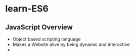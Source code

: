 # learn-ES6

## JavaScript Overview

* Object based scripting language
* Makes a Website alive by being dynamic and interactive
* <script> inside HTML runs automatically on page load
* Then - LiveScript - Younger brother to Java - Now - FullyIndependent (ECMAScript)
* Latest version ES10 (June 2019) , Major version ES6 (June 2015), ES.Next (future proposals)

|   Client side scripting       |  Server side scripting        |
| ------------------------------| ------------------------------|
| Web browser                   | Server                        |
| Control Browser and DOM eg, mouse click,form input |  Communicate with DB, file manipulation     |

### JavaScript Engine

* Helps to execute JS on browser(embeded in browser) and server
* Read/Parse script -> convert/compile script to machine language -> machine code executes faster to provide result
* Different JSEngines

| Engine      | Browser      |
| ------------| -------------|
| V8          | Chrome/Opera |
| SpiderMonkey| Firefox      |
| Trident/Chakra | IE        |
| Chakra Core | Edge         |
| Nitro & Squirrel Fish | Safari       |

### Advantages

* Less server interaction - validation of input on client side
* Immediate feedback - No need to reload the page
* Increased interactivity
* Rich UI

### Notes

* Different tabs or Windows dont know each other, we can open one page from another but not accessing JS across both (different site/domain/port)
* Above can be achieved by "Same Origin Policy" - Special JS - Both the pages agree for data exchange
[gmail cant access user account info related to youtube and vice versa ]
* CORS ( Cross Origin Resource Sharing) - receive data from other sites/domain. Can be done by explicit agreement in HTTP headers

## Object Oriented JavaScript

![OOPS](/OOPS.jpg)

namespace - specific name to refer
encapsulation - Wrapping properties and functions within single unit
abstraction - creating simple model for complex things ( most important aspect)
polymorphism - more than one form 
inheritance - reuse or inherit certain properties from others

### Data types

* When adding a number and a string, JavaScript will treat the number as a string.
* JavaScript evaluates expressions from left to right. Different sequences can produce different results
```
  var x = 16 + 4 + "Volvo"; // 20Volvo
  var x = "Volvo" + 16 + 4; //Volvo164
```
* dynamic types - infer variable types at runtime 
```
  var x;           // Now x is undefined
  x = 5;           // Now x is a Number
  x = "John";      // Now x is a String
```
* Weakly typed -  allow types to be inferred as another type - same variable can be used to hold different data types 
* primitive data - simple data value with no additional properties and methods - immutable.
```
typeof "John"              // Returns "string"
typeof 3.14                // Returns "number"
typeof true                // Returns "boolean"
typeof x                   // Returns "undefined" (if x has no value)
```
* Complex Data
```
typeof {name:'John', age:34} // Returns "object"
typeof [1,2,3,4]             // Returns "object" (not "array", see note below)
typeof null                  // Returns "object"
typeof function myFunc(){}   // Returns "function"
```
* Statically typed means the type is enforced  - eg Typescript
```
int x = 5
string y = 'abc'
```

### Variables

* containers for storing data values.
* must be identified with unique names - identifiers - case-sensitive
* Declaration - Creating a variable in JavaScript 
* Definition - assigning a value to a variable
* re-declare a JavaScript variable will not lose its value
* If you put a number in quotes, the rest of the numbers will be treated as strings, and concatenated
* local variable - declared inside block or function - accessible within the function or block only
```
function abc(){  
var x=10;//local variable  
}  
```
* global variable - accessible from any function - declared outside the function or declared with window object
```
var data=200;//gloabal variable  
function a(){  
alert(window.data);//accessing global variable 
console.log(data);  
}  
function b(){  
console.log(data);  
}  
a();//calling JavaScript function  
b(); 
```
* To declare JavaScript global variables inside function - use Window Object
```
function m(){  
window.value=100;//declaring global variable by window object  
}  
```

Note: declare all variables at the beginning of a script

### Use Strict

* JavaScript code should be executed in "strict mode".
* helps to write cleaner code, like preventing from using undeclared variables.
* using undeclared variable or object is not allowed
* "this" object that called the function. If the object is not specified, functions in strict mode will return undefined and functions in normal mode will return the global object (window)

```
// note: no "use strict" in this example
num = 5; // the variable "num" is created if it didn't exist
alert(num); // 5

"use strict";
num = 5; // error: num is not defined

"use strict";
function myFunction() {
  alert(this); // will alert "undefined"
}
myFunction();
```

### Hoisting

* the variable declaration is moved to the top of the function or global code
```
bla = 2;
var bla;

// ...is implicitly understood as:

var bla;
bla = 2;

function do_something() {
  console.log(bar); // undefined
  var bar = 111;
  console.log(bar); // 111
}

// ...is implicitly understood as:

function do_something() {
  var bar;
  console.log(bar); // undefined
  bar = 111;
  console.log(bar); // 111
}
```

Note: recommended to always declare variables at the top of their scope - so it's clear which variables are function scoped (local) and which are resolved on the scope chain

### String

* length - returns the length of a string
* indexOf() - returns the index of (the position of) the first occurrence of a specified text in a string
```
var txt = "Hello World!";
var sln = txt.length; // 12
txt.indexOf("World"); //6
```
https://www.w3schools.com/jsref/jsref_obj_string.asp
https://developer.mozilla.org/en-US/docs/Web/JavaScript/Reference/Global_Objects/String

### Array

* JavaScript does not support arrays with named indexes.It supports only numbered indexes.
* map method takes in an array, and creates a new array with the results of calling a function for every element in that array
* Array.filter() is another useful method. It works by creating a new array from the original of all the elements in that array that pass a test implemented by the provided function
```
a = [1, 2, 3];

b = a.map(function(x) { return x*x; });  // b is [1, 4, 9]
```
* reduce takes in an array, applies a function against something called an accumulator (more on that in a second), and each element in the array, and reduces it down to a single value.
eg adding up numbers in an array

```
a = [5, 4, 3, 2, 1];

smallvalues = a.filter(function(x) { return x < 3 });   // [2, 1]
```
https://developer.mozilla.org/en-US/docs/Web/JavaScript/Reference/Global_Objects/Array

### Objects

* Objects are mutable: They are addressed by reference, not by value.

```
var person = {firstName:"John", lastName:"Doe", age:50, eyeColor:"blue"}

var x = person;
x.age = 10;           // This will change both x.age and person.age
```

### Regular expressions

* Patterns used to match character combinations in strings
* Regular expressions are also objects
```
var re = /ab+c/;
var re = new RegExp('ab+c');

// The string:
var str = "Hello world!";

// Look for "Hello"
var patt = /Hello/g;
var result = patt.test(str);

// Look for "W3Schools"
patt2 = /W3Schools/g;
result2 = patt2.test(str);
```

### Functions

* block of code designed to perform a particular task
* parameters are listed inside the parentheses () in the function definition.
* arguments are the values received by the function when it is invoked.
* When JavaScript reaches a return statement, the function will stop executing.
*  Define the code once, and use it many times.


```
function myFunction(p1, p2) {
  return p1 * p2;   // The function returns the product of p1 and p2
}
```

### Prototype 

* All JavaScript objects inherit properties and methods from a prototype:
  Date objects inherit from Date.prototype
  Array objects inherit from Array.prototype
* Object.prototype is on the top of the prototype inheritance chain
* allows to add new methods to objects constructors

```
function Person(first, last, age, eyecolor) {
  this.firstName = first;
  this.lastName = last;
  this.age = age;
  this.eyeColor = eyecolor;
}

Person.prototype.nationality = "English";
```

### BOM & DOM

#### Browser Object Model (BOM)
* allows JavaScript to "talk to" the browser
* All global JavaScript objects, functions, and variables automatically become members of the window object.
* Even the document object (of the HTML DOM) is a property of the window object

```
window.document.getElementById("header");
same as
document.getElementById("header");

window.open() - open a new window
window.close() - close the current window
window.moveTo() - move the current window
window.resizeTo() - resize the current window
```
![BOM](/BOM.JPG)

##### Window.location

* used to get the current page address (URL) and to redirect the browser to a new page

```
window.location.href returns the href (URL) of the current page
window.location.hostname returns the domain name of the web host
window.location.pathname returns the path and filename of the current page
window.location.protocol returns the web protocol used (http: or https:)
window.location.assign() loads a new document

```
##### Window.history

* contains the browsers history
* history.back() - same as clicking back in the browser
* history.forward() - same as clicking forward in the browser

##### Popup Boxes

* Alert Box - to make sure information comes through to the user
* Confirm Box - used if you want the user to verify or accept something
* Prompt Box - used if you want the user to input a value before entering a page

```
window.alert("sometext");
window.confirm("sometext");
window.prompt("sometext","defaultText");
```
##### Timing Events

setTimeout(function, milliseconds)
Executes a function, after waiting a specified number of milliseconds.

setInterval(function, milliseconds)
Same as setTimeout(), but repeats the execution of the function continuously.

#### Document Object Model (DOM)
* a programming interface for HTML and XML documents
*  represents the page so that programs can change the document structure, style, and content
* an object-oriented representation of the web page, which can be modified with a scripting language

```
The HTML elements as objects
The properties of all HTML elements
The methods to access all HTML elements
The events for all HTML elements
```

* A property is a value that you can get or set (like changing the content of an HTML element). e.g. innerHTML
* A method is an action you can do (like add or deleting an HTML element). e.g. getElementById

```
document.getElementById("demo").innerHTML = "Hello World!";
```
![DOM](/DOM.JPG)
![FindHTMLElement](/FindHTMLElement.JPG)
![ChangingHtmlElement](/ChangingHtmlElement.JPG)
![AddDeleteElements](/AddDeleteElements.JPG)

### Event Handling

#### HTML Events

* An HTML web page has finished loading
* An HTML input field was changed
* An HTML button was clicked
```
<button onclick="this.innerHTML=Date()">The time is?</button>
```

#### Common HTML Events

| Event	       |  Description   |
| ------------ | ---------------|
| onchange	   | An HTML element has been changed |
| onclick	     | The user clicks an HTML element  |
| onmouseover	 | The user moves the mouse over an HTML element |
| onmouseout	 | The user moves the mouse away from an HTML element |
| onkeydown	   | The user pushes a keyboard key |
| onload	     | The browser has finished loading the page |

#### HTML DOM EventListener

```
window.addEventListener("resize", function(){
  document.getElementById("demo").innerHTML = Math.random();
});
```

#### Event propagation

* a way of defining the element order when an event occurs
* addEventListener(event, function, useCapture);
* default value is false, which will use the bubbling propagation, when the value is set to true, the event uses the capturing propagation

1. Event Bubbling
   the inner most element's event is handled first and then the outer

2. Event Capturing
   the outer most element's event is handled first and then the inner

```
document.getElementById("myP").addEventListener("click", myFunction, true);
```

### Closure

* combination of a function bundled together (enclosed) with references to its surrounding state
* gives you access to an outer function’s scope from an inner function
* Global variables can be made local (private) with closures.

```
var add = (function () {
  var counter = 0;
  return function () {counter += 1; return counter}
})();

add();
add();
add();

// the counter is now 3

```

### AJAX (Asynchronous JavaScript And XML)

* Read data from a web server - after the page has loaded
* Update a web page without reloading the page
* Send data to a web server - in the background

```
<div id="demo">
<h2>The XMLHttpRequest Object</h2>
<button type="button" onclick="loadDoc()">Change Content</button>
</div>

<script>
function loadDoc() {
  var xhttp = new XMLHttpRequest();
  xhttp.onreadystatechange = function() {
    if (this.readyState == 4 && this.status == 200) {
      document.getElementById("demo").innerHTML =
      this.responseText;
    }
  };
  xhttp.open("GET", "ajax_info.txt", true);
  xhttp.send();
}
</script>
```

### JSON (JavaScript Object Notation)

* JSON is a syntax for storing and exchanging data.
* JSON is text, written with JavaScript object notation.
* JSON.stringify
* JSON.parse(text)

### Design Patterns

### ES6 Concepts

### Debugging

### Frameworks

### Unit testing
